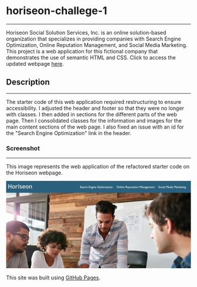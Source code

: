 # horiseon-challege-1

---

Horiseon Social Solution Services, Inc. is an online solution-based organization that specializes in providing companies with Search Engine Optimization, Online Reputation Management, and Social Media Marketing. This project is a web application for this fictional company that demonstrates the use of semantic HTML and CSS. Click to access the updated webpage [here](https://caitoreilly.github.io/horiseon-challege-1/).

## Description

---

The starter code of this web application required restructuring to ensure accessibility. I adjusted the header and footer so that they were no longer <divs> with classes. I then added in sections for the different parts of the web page. Then I consolidated classes for the information and images for the main content sections of the web page. I also fixed an issue with an id for the "Search Engine Optimization" link in the header.

### Screenshot

---

This image represents the web application of the refactored starter code on the Horiseon webpage.

![Revised Horiseon Header](/assets/images/horiseon-header.png)

This site was built using [GitHub Pages](https://pages.github.com/).
